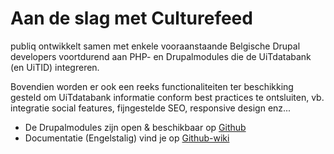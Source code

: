 ---
---

# Aan de slag met Culturefeed

publiq ontwikkelt samen met enkele vooraanstaande Belgische Drupal developers voortdurend aan PHP- en Drupalmodules die de UiTdatabank (en UiTID) integreren.

Bovendien worden er ook een reeks functionaliteiten ter beschikking gesteld om UiTdatabank informatie conform best practices te ontsluiten, vb. integratie social features, fijngestelde SEO, responsive design enz...

* De Drupalmodules zijn open & beschikbaar op [Github](https://github.com/cultuurnet/culturefeed)
* Documentatie (Engelstalig) vind je op [Github-wiki](https://github.com/cultuurnet/culturefeed/wiki)
